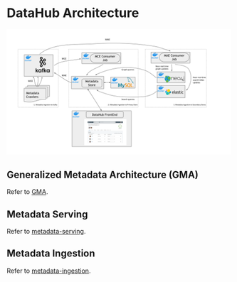 # DataHub Architecture

![datahub-architecture](../imgs/datahub-architecture.svg)

## Generalized Metadata Architecture (GMA)

Refer to [GMA](../what/gma.md).

## Metadata Serving

Refer to [metadata-serving](metadata-serving.md).

## Metadata Ingestion

Refer to [metadata-ingestion](metadata-ingestion.md).
